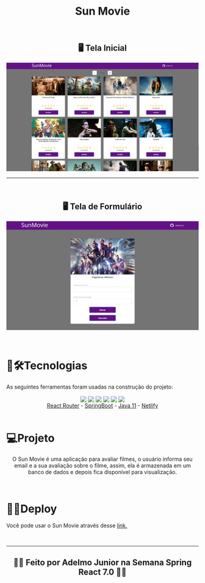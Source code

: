 <div align="center">

<h1>Sun Movie</h1>

<br>

<h2>🖥️ Tela Inicial </h2>
<p>
    <img alt="Readme" title="Readme" src="./captura/telaini.png"></p>

<hr>

<br>

<h2>🖥️ Tela de Formulário </h2>
<p>
    <img alt="Readme" title="Readme" src="./captura/telaform.png">
    </p>
</div>

<br>

# 🤖🛠Tecnologias

As seguintes ferramentas foram usadas na construção do projeto:
<div align="center">
<a href="https://reactjs.org/"><img src="https://cdn.jsdelivr.net/gh/devicons/devicon/icons/react/react-original.svg" align="center" heigth="50" width="60"></a>
<a href="https://getbootstrap.com/"><img src="https://cdn.jsdelivr.net/gh/devicons/devicon/icons/bootstrap/bootstrap-plain-wordmark.svg" align="center" heigth="50" width="60"></a>
<a href="https://www.typescriptlang.org/"><img src="https://cdn.jsdelivr.net/gh/devicons/devicon/icons/typescript/typescript-original.svg" align="center" heigth="50" width="60"></a>
<a href="https://developer.mozilla.org/pt-BR/docs/Learn/JavaScript"><img src="https://cdn.jsdelivr.net/gh/devicons/devicon/icons/javascript/javascript-plain.svg" align="center" heigth="50" width="60"></a>
<a href="https://www.heroku.com
"><img src="https://cdn.jsdelivr.net/gh/devicons/devicon/icons/heroku/heroku-plain-wordmark.svg" align="center" heigth="50" width="60"></a>
<a href="https://www.postgresql.org/"><img src="https://cdn.jsdelivr.net/gh/devicons/devicon/icons/postgresql/postgresql-plain-wordmark.svg" align="center" heigth="50" width="60"></a>
</div>
<div align="center">
<a href="https://reactrouter.com">React Router</a>
- <a href="https://spring.io/">SpringBoot</a>
- <a href="https://www.java.com/pt-BR">Java 11</a>
- <a href="https://www.netlify.com">Netlify</a>
</div>

<br>

# 💻Projeto
<p align="center">
O Sun Movie é uma aplicação para avaliar filmes, o usuário informa seu email e a sua avaliação sobre o filme, assim, ela é armazenada em um banco de dados e depois fica disponível para visualização.</p>

<br>

# 👨‍💻Deploy
Você pode usar o Sun Movie através desse <a href="https://sunmovies.netlify.app">link.</a>

<br>

<hr>
<h2 align="center">
🧑‍💻 Feito por Adelmo Junior na Semana Spring React 7.0 🧑‍💻
</h2>


 


